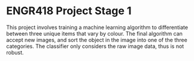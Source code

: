 # ENGR418 Project Stage 1

This project involves training a machine learning algorithm to differentiate between three unique items that vary by colour. The final algorithm can accept new images, and sort the object in the image into one of the three categories.
The classifier only considers the raw image data, thus is not robust.
